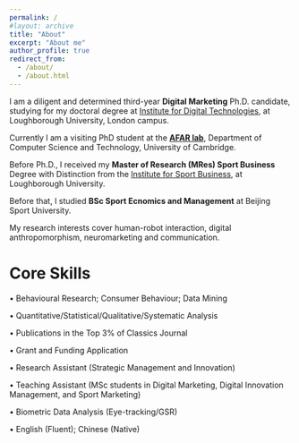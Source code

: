 ```yaml
---
permalink: /
#layout: archive
title: "About"
excerpt: "About me"
author_profile: true
redirect_from:
  - /about/
  - /about.html
---
```


I am a diligent and determined third-year **Digital Marketing** Ph.D. candidate, studying for my doctoral degree at <a href="https://www.lborolondon.ac.uk/institutes/digital-technologies/">Institute for Digital Technologies</a>, at Loughborough University, London campus. 

Currently I am a visiting PhD student at the **<a href="https://cambridge-afar.github.io/">AFAR lab</a>**, Department of Computer Science and Technology, University of Cambridge.  

Before Ph.D., I received my **Master of Research (MRes) Sport Business** Degree with Distinction from the <a href="https://www.lborolondon.ac.uk/institutes/sport-business/">Institute for Sport Business</a>, at Loughborough University. 

Before that, I studied **BSc Sport Ecnomics and Management** at Beijing Sport University.

My research interests cover  human-robot interaction, digital anthropomorphism, neuromarketing and communication. 

# Core Skills
•	Behavioural Research; Consumer Behaviour; Data Mining

•	Quantitative/Statistical/Qualitative/Systematic Analysis   

•	Publications in the Top 3% of Classics Journal 

•	Grant and Funding Application                  

•	Research Assistant (Strategic Management and Innovation)

•	Teaching Assistant (MSc students in Digital Marketing, Digital Innovation Management, and Sport Marketing) 

•	Biometric Data Analysis (Eye-tracking/GSR)

•	English (Fluent); Chinese (Native)
